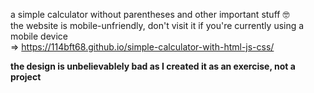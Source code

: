 a simple calculator without parentheses and other important stuff 🤓\
the website is mobile-unfriendly, don't visit it if you're currently using a mobile device\
=> https://114bft68.github.io/simple-calculator-with-html-js-css/

**the design is unbelievablely bad as I created it as an exercise, not a project**
